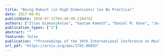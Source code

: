 ```yaml
---
title: "Being Robust (in High Dimensions) Can Be Practical"
date: 2017-08-01
publishDate: 2020-07-22T04:40:49.218476Z
authors: ["Ilias Diakonikolas", "Gautam Kamath", "Daniel M. Kane", "Jerry Li", "Ankur Moitra", "Alistair Stewart"]
publication_types: ["1"]
abstract: ""
featured: false
publication: "*Proceedings of the 34th International Conference on Machine Learning* (ICML 2017)"
url_pdf: "https://arxiv.org/abs/1703.00893"
---
```


